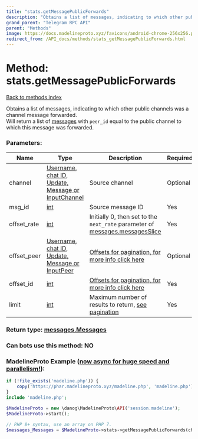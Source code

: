 ```yaml
---
title: "stats.getMessagePublicForwards"
description: "Obtains a list of messages, indicating to which other public channels was a channel message forwarded.  "
grand_parent: "Telegram RPC API"
parent: "Methods"
image: https://docs.madelineproto.xyz/favicons/android-chrome-256x256.png
redirect_from: /API_docs/methods/stats_getMessagePublicForwards.html
---
```

# Method: stats.getMessagePublicForwards
[Back to methods index](index.html)



Obtains a list of messages, indicating to which other public channels was a channel message forwarded.  
Will return a list of [messages](../constructors/message.html) with `peer_id` equal to the public channel to which this message was forwarded.

### Parameters:

| Name     |    Type       | Description | Required |
|----------|---------------|-------------|----------|
|channel|[Username, chat ID, Update, Message or InputChannel](/API_docs/types/InputChannel.html) | Source channel | Optional|
|msg\_id|[int](/API_docs/types/int.html) | Source message ID | Yes|
|offset\_rate|[int](/API_docs/types/int.html) | Initially 0, then set to the `next_rate` parameter of [messages.messagesSlice](../constructors/messages.messagesSlice.html) | Yes|
|offset\_peer|[Username, chat ID, Update, Message or InputPeer](/API_docs/types/InputPeer.html) | [Offsets for pagination, for more info click here](https://core.telegram.org/api/offsets) | Optional|
|offset\_id|[int](/API_docs/types/int.html) | [Offsets for pagination, for more info click here](https://core.telegram.org/api/offsets) | Yes|
|limit|[int](/API_docs/types/int.html) | Maximum number of results to return, [see pagination](https://core.telegram.org/api/offsets) | Yes|


### Return type: [messages.Messages](/API_docs/types/messages.Messages.html)

### Can bots use this method: **NO**


### MadelineProto Example ([now async for huge speed and parallelism!](https://docs.madelineproto.xyz/docs/ASYNC.html)):


```php
if (!file_exists('madeline.php')) {
    copy('https://phar.madelineproto.xyz/madeline.php', 'madeline.php');
}
include 'madeline.php';

$MadelineProto = new \danog\MadelineProto\API('session.madeline');
$MadelineProto->start();

// PHP 8+ syntax, use an array on PHP 7.
$messages_Messages = $MadelineProto->stats->getMessagePublicForwards(channel: InputChannel, msg_id: int, offset_rate: int, offset_peer: InputPeer, offset_id: int, limit: int, );
```

